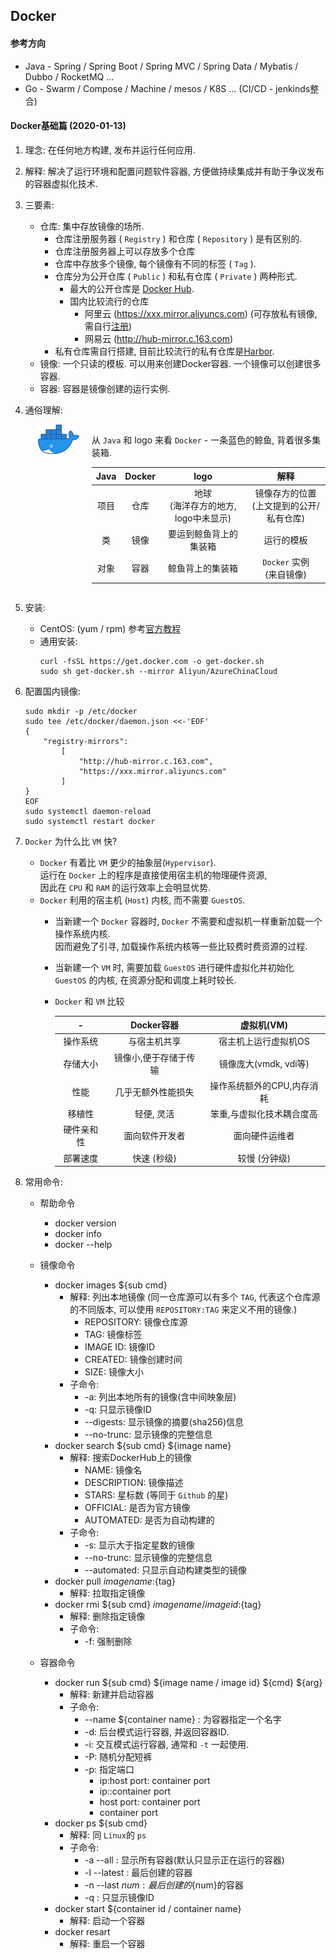 ## Docker

#### 参考方向
- Java  - Spring / Spring Boot / Spring MVC / Spring Data / Mybatis / Dubbo / RocketMQ ...
- Go - Swarm / Compose / Machine / mesos / K8S ... (CI/CD - jenkinds整合)

#### Docker基础篇 (2020-01-13)
1. 理念: 在任何地方构建, 发布并运行任何应用.  

2. 解释: 解决了运行环境和配置问题软件容器, 方便做持续集成并有助于争议发布的容器虚拟化技术.  

3. 三要素:  
     - 仓库: 集中存放镜像的场所.
       - 仓库注册服务器 ( `Registry` ) 和仓库 ( `Repository` ) 是有区别的.  
        - 仓库注册服务器上可以存放多个仓库
        - 仓库中存放多个镜像, 每个镜像有不同的标签 ( `Tag` ).
        - 仓库分为公开仓库 ( `Public` ) 和私有仓库 ( `Private` ) 两种形式.
          - 最大的公开仓库是 [Docker Hub](https://hub.docker.com).
          - 国内比较流行的仓库
            - 阿里云 (https://xxx.mirror.aliyuncs.com) (可存放私有镜像, 需自行[注册](https://promotion.aliyun.com/ntms/act/kubernetes.html))
            - 网易云 (http://hub-mirror.c.163.com)
        - 私有仓库需自行搭建, 目前比较流行的私有仓库是[Harbor](https://github.com/goharbor/harbor).
     - 镜像: 一个只读的模板. 可以用来创建Docker容器. 一个镜像可以创建很多容器.
     - 容器: 容器是镜像创建的运行实例.

4. 通俗理解:  

    <div style="display: flex; width: 100%">
        <div style="width: 15%; margin-left: 20px">
            <!-- 本地图片, 垃圾Gitea无法识别相对路径图片 -->
            <img src="./assets/docker-logo.png" alt="Docker logo">
            <!-- <img src="https://gitea.frp.jinnyu.app/jinnyu/docker/raw/branch/master/assets/docker-logo.png" alt="Docker logo"> -->
        </div>
        <div style="width: 85%; margin-left: 20px">
            <p>从 <code>Java</code> 和 logo 来看 <code>Docker</code> - 一条蓝色的鲸鱼, 背着很多集装箱.</p>
            <table>
                <thead>
                    <tr>
                        <th style="text-align:center">Java</th>
                        <th style="text-align:center">Docker</th>
                        <th style="text-align:center">logo</th>
                        <th style="text-align:center">解释</th>
                    </tr>
                </thead>
                <tbody>
                    <tr>
                        <td style="text-align:center">项目</td>
                        <td style="text-align:center">仓库</td>
                        <td style="text-align:center">地球<br>(海洋存方的地方, logo中未显示)</td>
                        <td style="text-align:center">镜像存方的位置<br>(上文提到的公开/私有仓库)</td>
                    </tr>
                    <tr>
                        <td style="text-align:center">类</td>
                        <td style="text-align:center">镜像</td>
                        <td style="text-align:center">要运到鲸鱼背上的集装箱</td>
                        <td style="text-align:center">运行的模板</td>
                    </tr>
                    <tr>
                        <td style="text-align:center">对象</td>
                        <td style="text-align:center">容器</td>
                        <td style="text-align:center">鲸鱼背上的集装箱</td>
                        <td style="text-align:center"><code>Docker</code> 实例<br>(来自镜像)</td>
                    </tr>
                </tbody>
            </table>
        </div>
    </div>

5. 安装:
   - CentOS: (yum / rpm) 参考[官方教程](https://docs.docker.com/install/linux/docker-ce/centos/)
   - 通用安装:  
     ```
     curl -fsSL https://get.docker.com -o get-docker.sh
     sudo sh get-docker.sh --mirror Aliyun/AzureChinaCloud
     ```

6. 配置国内镜像:  
   ```
   sudo mkdir -p /etc/docker
   sudo tee /etc/docker/daemon.json <<-'EOF'
   { 
       "registry-mirrors": 
           [ 
               "http://hub-mirror.c.163.com", 
               "https://xxx.mirror.aliyuncs.com" 
           ]
   }
   EOF
   sudo systemctl daemon-reload
   sudo systemctl restart docker
   ```

7. `Docker` 为什么比 `VM` 快?
   - `Docker` 有着比 `VM` 更少的抽象层(`Hypervisor`).  
     运行在 `Docker` 上的程序是直接使用宿主机的物理硬件资源,  
     因此在 `CPU` 和 `RAM` 的运行效率上会明显优势.
   - `Docker` 利用的宿主机 (`Host`) 内核, 而不需要 `GuestOS`.  
     - 当新建一个 `Docker` 容器时, `Docker` 不需要和虚拟机一样重新加载一个操作系统内核.  
       因而避免了引寻, 加载操作系统内核等一些比较费时费资源的过程.
     - 当新建一个 `VM` 时, 需要加载 `GuestOS` 进行硬件虚拟化并初始化 `GuestOS` 的内核,
       在资源分配和调度上耗时较长.
     - `Docker` 和 `VM` 比较
     
        |     -      |      Docker容器       |         虚拟机(VM)         |
        | :--------: | :-------------------: | :------------------------: |
        |  操作系统  |     与宿主机共享      |    宿主机上运行虚拟机OS    |
        |  存储大小  | 镜像小,便于存储于传输 |   镜像庞大(vmdk, vdi等)    |
        |    性能    |  几乎无额外性能损失   | 操作系统额外的CPU,内存消耗 |
        |   移植性   |      轻便, 灵活       | 笨重,与虚拟化技术耦合度高  |
        | 硬件亲和性 |    面向软件开发者     |       面向硬件运维者       |
        |  部署速度  |      快速 (秒级)      |       较慢 (分钟级)        |

8. 常用命令:
   - 帮助命令
     - docker version
     - docker info
     - docker --help
      
   - 镜像命令
     - docker images ${sub cmd}
       - 解释: 列出本地镜像 (同一仓库源可以有多个 `TAG`, 代表这个仓库源的不同版本, 可以使用 `REPOSITORY:TAG` 来定义不用的镜像.)
         - REPOSITORY: 镜像仓库源
         - TAG: 镜像标签
         - IMAGE ID: 镜像ID
         - CREATED: 镜像创建时间
         - SIZE: 镜像大小
       - 子命令:
         - -a: 列出本地所有的镜像(含中间映象层)
         - -q: 只显示镜像ID
         - --digests: 显示镜像的摘要(sha256)信息
         - --no-trunc: 显示镜像的完整信息
     - docker search ${sub cmd} ${image name}
       - 解释: 搜索DockerHub上的镜像
         - NAME: 镜像名
         - DESCRIPTION: 镜像描述
         - STARS: 星标数 (等同于 `Github` 的星)
         - OFFICIAL: 是否为官方镜像
         - AUTOMATED: 是否为自动构建的
       - 子命令:
         - -s: 显示大于指定星数的镜像
         - --no-trunc: 显示镜像的完整信息
         - --automated: 只显示自动构建类型的镜像
     - docker pull ${image name}:${tag}
       - 解释: 拉取指定镜像
     - docker rmi ${sub cmd} ${image name / image id}:${tag}
       - 解释: 删除指定镜像
       - 子命令:
         - -f: 强制删除
     
   - 容器命令
     - docker run ${sub cmd} ${image name / image id} ${cmd} ${arg}
        - 解释: 新建并启动容器
        - 子命令:
          - --name ${container name} : 为容器指定一个名字
          - -d: 后台模式运行容器, 并返回容器ID.
          - -i: 交互模式运行容器, 通常和 `-t` 一起使用.
          - -P: 随机分配短裤
          - -p: 指定端口
            - ip:host port: container port
            - ip::container port
            - host port: container port
            - container port
     - docker ps ${sub cmd}
        - 解释: 同 `Linux`的 `ps`
        - 子命令:
          - -a --all : 显示所有容器(默认只显示正在运行的容器)
          - -l --latest : 最后创建的容器
          - -n --last ${num} : 最后创建的${num}的容器
          - -q : 只显示镜像ID
     - docker start ${container id / container name}
        - 解释: 启动一个容器
     - docker resart
        - 解释: 重启一个容器

<!-- #### Docker高级篇 -->
